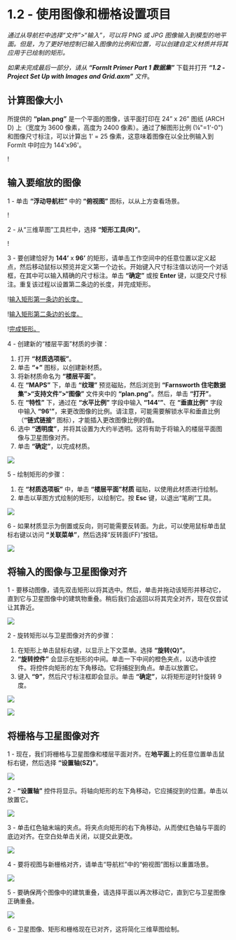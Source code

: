 # 1.2 - 使用图像和栅格设置项目

_通过从导航栏中选择“文件”>“输入”，可以将 PNG 或 JPG 图像输入到模型的地平面。但是，为了更好地控制已输入图像的比例和位置，可以创建自定义材质并将其应用于已绘制的矩形。_

_如果未完成最后一部分，请从_ _**“FormIt Primer Part 1 数据集”**_ 下载并打开 _**“1.2 - Project Set Up with Images and Grid.axm”**_ _文件_。

## **计算图像大小**

所提供的 **“plan.png”** 是一个平面的图像，该平面打印在 24” x 26” 图纸 (ARCH D) 上（宽度为 3600 像素，高度为 2400 像素）。通过了解图形比例 (¼"=1'-0") 和图像尺寸标注，可以计算出 1’ = 25 像素，这意味着图像在以全比例输入到 FormIt 中时应为 144'x96'。

\![](<../../.gitbook/assets/0 (1) (2).png>)

## **输入要缩放的图像**

1 - 单击 **“浮动导航栏”** 中的 **“俯视图”** 图标，以从上方查看场景。

\![](<../../.gitbook/assets/1 (1).png>)

2 - 从“三维草图”工具栏中，选择 **“矩形工具(R)”**。

\![](<../../.gitbook/assets/2 (1).png>)

3 - 要创建恰好为 **144’** x **96’** 的矩形，请单击工作空间中的任意位置以定义起点，然后移动鼠标以预览并定义第一个边长。开始键入尺寸标注值以访问一个对话框，在其中可以输入精确的尺寸标注。单击 **“确定”** 或按 **Enter** 键，以提交尺寸标注。重复该过程以设置第二条边的长度，并完成矩形。

\![输入矩形第一条边的长度。](<../../.gitbook/assets/3 (1).png>)

\![输入矩形第二条边的长度。](<../../.gitbook/assets/4 (1).png>)

\![完成矩形。](<../../.gitbook/assets/5 (1).png>)

4 - 创建新的“楼层平面”材质的步骤：

1. 打开 **“材质选项板”**。
2. 单击 **“+”** 图标，以创建新材质。
3. 将新材质命名为 **“楼层平面”**。
4. 在 **“MAPS”** 下，单击 **“纹理”** 预览磁贴，然后浏览到 **“Farnsworth 住宅数据集”>“支持文件”>“图像”** 文件夹中的 **“plan.png”**。然后，单击 **“打开”**。
5. 在 **“特性”** 下，通过在 **“水平比例”** 字段中输入 **“144'”**、在 **“垂直比例”** 字段中输入 **“96'”**，来更改图像的比例。请注意，可能需要解锁水平和垂直比例（**“链式链接”** 图标），才能插入更改图像比例的值。
6. 选中 **“透明度”**，并将其设置为大约半透明。这将有助于将输入的楼层平面图像与卫星图像对齐。
7. 单击 **“确定”**，以完成材质。

![](../../.gitbook/assets/create-1.png)

5 - 绘制矩形的步骤：

1. 在 **“材质选项板”** 中，单击 **“楼层平面”材质** 磁贴，以使用此材质进行绘制。
2. 单击以草图方式绘制的矩形，以绘制它。按 **Esc** 键，以退出“笔刷”工具。

![](../../.gitbook/assets/7.jpeg)

6 - 如果材质显示为倒置或反向，则可能需要反转面。为此，可以使用鼠标单击鼠标右键以访问 **“关联菜单”**，然后选择“反转面(FF)”按钮。

![](../../.gitbook/assets/8.png)

## **将输入的图像与卫星图像对齐**

1 - 要移动图像，请先双击矩形以将其选中。然后，单击并拖动该矩形并移动它，直到它与卫星图像中的建筑物重叠。稍后我们会返回以将其完全对齐，现在仅尝试让其靠近。

![](../../.gitbook/assets/9.png)

2 - 旋转矩形以与卫星图像对齐的步骤：

1. 在矩形上单击鼠标右键，以显示上下文菜单。选择 **“旋转(Q)”**。
2. **“旋转控件”** 会显示在矩形的中间。单击一下中间的橙色夹点，以选中该控件。将控件向矩形的左下角移动。它将捕捉到角点。单击以放置它。
3. 键入 **“9”**，然后尺寸标注框即会显示。单击 **“确定”**，以将矩形逆时针旋转 9 度。

![](../../.gitbook/assets/10.png)

![](../../.gitbook/assets/11.png)

## **将栅格与卫星图像对齐**

1 - 现在，我们将栅格与卫星图像和楼层平面对齐。在**地平面**上的任意位置单击鼠标右键，然后选择 **“设置轴(SZ)”**。

![](../../.gitbook/assets/12.png)

2 - **“设置轴”** 控件将显示。将轴向矩形的左下角移动，它应捕捉到的位置。单击以放置它。

![](../../.gitbook/assets/13.png)

3 - 单击红色轴末端的夹点。将夹点向矩形的右下角移动，从而使红色轴与平面的底边对齐。在空白处单击关闭，以提交此更改。

![](../../.gitbook/assets/14.png)

4 - 要将视图与新栅格对齐，请单击“导航栏”中的“俯视图”图标以重置场景。

![](../../.gitbook/assets/15.png)

5 - 要确保两个图像中的建筑重叠，请选择平面以再次移动它，直到它与卫星图像正确重叠。

![](../../.gitbook/assets/16.png)

6 - 卫星图像、矩形和栅格现在已对齐，这将简化三维草图绘制。
